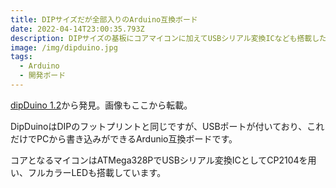 ```yaml
---
title: DIPサイズだが全部入りのArduino互換ボード
date: 2022-04-14T23:00:35.793Z
description: DIPサイズの基板にコアマイコンに加えてUSBシリアル変換ICなども搭載した全部入りの開発ボードを紹介します。
image: /img/dipduino.jpg
tags:
  - Arduino
  - 開発ボード
---
```

[dipDuino 1.2](https://www.tindie.com/products/atomsoft/dipduino-12/)から発見。画像もここから転載。

DipDuinoはDIPのフットプリントと同じですが、USBポートが付いており、これだけでPCから書き込みができるArdunio互換ボードです。

コアとなるマイコンはATMega328PでUSBシリアル変換ICとしてCP2104を用い、フルカラーLEDも搭載しています。
